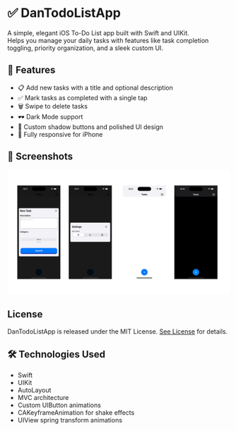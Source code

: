 # ✅ DanTodoListApp

A simple, elegant iOS To-Do List app built with Swift and UIKit.  
Helps you manage your daily tasks with features like task completion toggling, priority organization, and a sleek custom UI.

## 🚀 Features

- 📋 Add new tasks with a title and optional description
- ✅ Mark tasks as completed with a single tap
- 🗑️ Swipe to delete tasks
- 🕶️ Dark Mode support
- 🎨 Custom shadow buttons and polished UI design
- 📱 Fully responsive for iPhone

## 📸 Screenshots
![Screenshots](https://github.com/EngrDannygold/DanTodoListApp/blob/main/Dan%20Todo%20List%20App/Screenshots.png)

## License
DanTodoListApp is released under the MIT License. [See License](https://github.com/EngrDannygold/DanTodoListApp/blob/main/LICENSE.md) for details.

## 🛠 Technologies Used

- Swift
- UIKit
- AutoLayout
- MVC architecture
- Custom UIButton animations
- CAKeyframeAnimation for shake effects
- UIView spring transform animations

